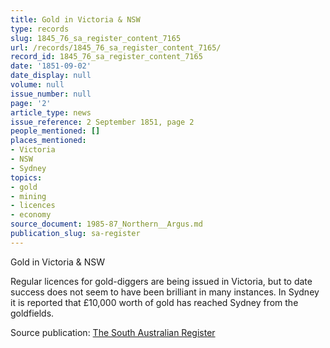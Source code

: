 ```yaml
---
title: Gold in Victoria & NSW
type: records
slug: 1845_76_sa_register_content_7165
url: /records/1845_76_sa_register_content_7165/
record_id: 1845_76_sa_register_content_7165
date: '1851-09-02'
date_display: null
volume: null
issue_number: null
page: '2'
article_type: news
issue_reference: 2 September 1851, page 2
people_mentioned: []
places_mentioned:
- Victoria
- NSW
- Sydney
topics:
- gold
- mining
- licences
- economy
source_document: 1985-87_Northern__Argus.md
publication_slug: sa-register
---
```


Gold in Victoria & NSW

Regular licences for gold-diggers are being issued in Victoria, but to date success does not seem to have been brilliant in many instances.  In Sydney it is reported that £10,000 worth of gold has reached Sydney from the goldfields.

Source publication: [The South Australian Register](/publications/sa-register/)
